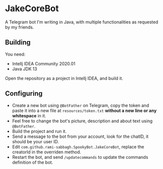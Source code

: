 # JakeCoreBot
A Telegram bot I'm writing in Java, with multiple functionalities as requested by my friends.

## Building

You need:
- Intellj IDEA Community 2020.01
- Java JDK 13

Open the repository as a project in Intellj IDEA, and build it.

## Configuring

- Create a new bot using `@BotFather` on Telegram, copy the token
and paste it into a new file at `resources/token.txt` __without a new line or any whitespace__ in it.
- Feel free to change the bot's picture, description and about text using `@BotFather`.
- Build the project and run it.
- Send a message to the bot from your account, look for the chatID, it should be your user ID.
- Edit `com.github.rami-sabbagh.SpookyBot.JakeCoreBot`, replace the creatorId in the overriden method.
- Restart the bot, and send `/updatecommands` to update the commands definition of the bot.
